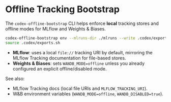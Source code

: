 # Offline Tracking Bootstrap

The `codex-offline-bootstrap` CLI helps enforce **local** tracking stores and offline modes for MLflow and Weights & Biases.

```bash
codex-offline-bootstrap env --mlruns-dir ./mlruns --write .codex/exports.sh
source .codex/exports.sh
```

- **MLflow**: uses a local `file://` tracking URI by default, mirroring the MLflow Tracking documentation for file-based stores.
- **Weights & Biases**: sets `WANDB_MODE=offline` unless you already configured an explicit offline/disabled mode.

See also:

- MLflow Tracking docs (local file URIs and `MLFLOW_TRACKING_URI`).
- W&B environment variables (`WANDB_MODE=offline`, `WANDB_DISABLED=true`).
